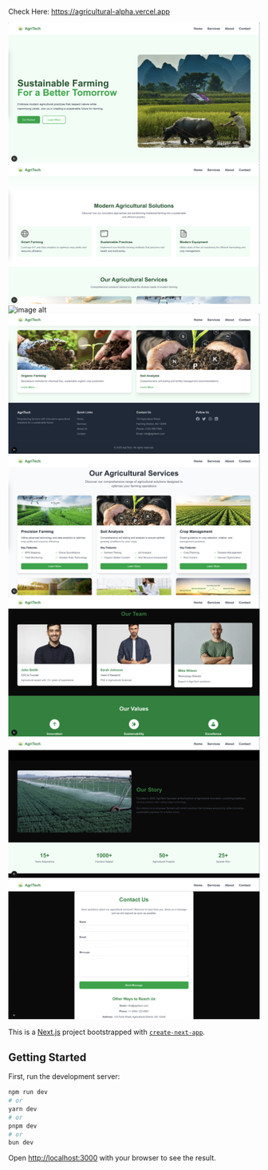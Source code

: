 Check Here: https://agricultural-alpha.vercel.app


![image alt](1.png)
![image alt](2.png)
![image alt](3.png)
![image alt](4.png)
![image alt](5.png)
![image alt](6.png)
![image alt](7.png)
![image alt](8.png)

This is a [Next.js](https://nextjs.org) project bootstrapped with [`create-next-app`](https://nextjs.org/docs/app/api-reference/cli/create-next-app).

## Getting Started

First, run the development server:

```bash
npm run dev
# or
yarn dev
# or
pnpm dev
# or
bun dev
```

Open [http://localhost:3000](http://localhost:3000) with your browser to see the result.

